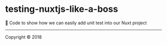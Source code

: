 # testing-nuxtjs-like-a-boss

🕺 Code to show how we can easily add unit test into our Nuxt project

------

Copyright © 2018
